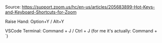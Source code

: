 Source: https://support.zoom.us/hc/en-us/articles/205683899-Hot-Keys-and-Keyboard-Shortcuts-for-Zoom

Raise Hand: Option+Y / Alt+Y

VSCode Terminal: Command + J / Ctrl + J (for me it's actually: Command + `)